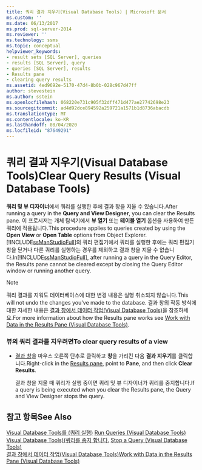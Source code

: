 ```yaml
---
title: 쿼리 결과 지우기(Visual Database Tools) | Microsoft 문서
ms.custom: ''
ms.date: 06/13/2017
ms.prod: sql-server-2014
ms.reviewer: ''
ms.technology: ssms
ms.topic: conceptual
helpviewer_keywords:
- result sets [SQL Server], queries
- results [SQL Server], query
- queries [SQL Server], results
- Results pane
- clearing query results
ms.assetid: 4ed9692e-5170-47d4-8b0b-028c967d47ff
author: stevestein
ms.author: sstein
ms.openlocfilehash: 068220e731c905f32dff471d477ae27742698e23
ms.sourcegitcommit: ad4d92dce894592a259721a1571b1d8736abacdb
ms.translationtype: MT
ms.contentlocale: ko-KR
ms.lasthandoff: 08/04/2020
ms.locfileid: "87649291"
---
```

# <a name="clear-query-results-visual-database-tools"></a><span data-ttu-id="1ccef-102">쿼리 결과 지우기(Visual Database Tools)</span><span class="sxs-lookup"><span data-stu-id="1ccef-102">Clear Query Results (Visual Database Tools)</span></span>
  <span data-ttu-id="1ccef-103">**쿼리 및 뷰 디자이너**에서 쿼리를 실행한 후에 결과 창을 지울 수 있습니다.</span><span class="sxs-lookup"><span data-stu-id="1ccef-103">After running a query in the **Query and View Designer**, you can clear the Results pane.</span></span> <span data-ttu-id="1ccef-104">이 프로시저는 개체 탐색기에서 **뷰 열기** 또는 **테이블 열기** 옵션을 사용하여 만든 쿼리에 적용됩니다.</span><span class="sxs-lookup"><span data-stu-id="1ccef-104">This procedure applies to queries created by using the **Open View** or **Open Table** options from Object Explorer.</span></span> <span data-ttu-id="1ccef-105">[!INCLUDE[ssManStudioFull](../../includes/ssmanstudiofull-md.md)]의 쿼리 편집기에서 쿼리를 실행한 후에는 쿼리 편집기 창을 닫거나 다른 쿼리를 실행하는 경우를 제외하고 결과 창을 지울 수 없습니다.</span><span class="sxs-lookup"><span data-stu-id="1ccef-105">In[!INCLUDE[ssManStudioFull](../../includes/ssmanstudiofull-md.md)], after running a query in the Query Editor, the Results pane cannot be cleared except by closing the Query Editor window or running another query.</span></span>  
  
> [!NOTE]  
>  <span data-ttu-id="1ccef-106">쿼리 결과를 지워도 데이터베이스에 대한 변경 내용은 실행 취소되지 않습니다.</span><span class="sxs-lookup"><span data-stu-id="1ccef-106">This will not undo the changes you've made to the database.</span></span> <span data-ttu-id="1ccef-107">결과 창의 작동 방식에 대한 자세한 내용은 [결과 창에서 데이터 작업&#40;Visual Database Tools&#41;](visual-database-tools.md)을 참조하세요.</span><span class="sxs-lookup"><span data-stu-id="1ccef-107">For more information about how the Results pane works see [Work with Data in the Results Pane &#40;Visual Database Tools&#41;](visual-database-tools.md).</span></span>  
  
### <a name="to-clear-query-results-of-a-view"></a><span data-ttu-id="1ccef-108">뷰의 쿼리 결과를 지우려면</span><span class="sxs-lookup"><span data-stu-id="1ccef-108">To clear query results of a view</span></span>  
  
-   <span data-ttu-id="1ccef-109">[결과 창](visual-database-tools.md)을 마우스 오른쪽 단추로 클릭하고 **창**을 가리킨 다음 **결과 지우기**를 클릭합니다.</span><span class="sxs-lookup"><span data-stu-id="1ccef-109">Right-click in the [Results pane](visual-database-tools.md), point to **Pane**, and then click **Clear Results**.</span></span>  
  
     <span data-ttu-id="1ccef-110">결과 창을 지울 때 쿼리가 실행 중이면 쿼리 및 뷰 디자이너가 쿼리를 중지합니다.</span><span class="sxs-lookup"><span data-stu-id="1ccef-110">If a query is being executed when you clear the Results pane, the Query and View Designer stops the query.</span></span>  
  
## <a name="see-also"></a><span data-ttu-id="1ccef-111">참고 항목</span><span class="sxs-lookup"><span data-stu-id="1ccef-111">See Also</span></span>  
 <span data-ttu-id="1ccef-112">[Visual Database Tools를 &#40;쿼리 실행&#41;](run-queries-visual-database-tools.md) </span><span class="sxs-lookup"><span data-stu-id="1ccef-112">[Run Queries &#40;Visual Database Tools&#41;](run-queries-visual-database-tools.md) </span></span>  
 <span data-ttu-id="1ccef-113">[Visual Database Tools&#41;&#40;쿼리를 중지 합니다.](stop-a-query-visual-database-tools.md) </span><span class="sxs-lookup"><span data-stu-id="1ccef-113">[Stop a Query &#40;Visual Database Tools&#41;](stop-a-query-visual-database-tools.md) </span></span>  
 [<span data-ttu-id="1ccef-114">결과 창에서 데이터 작업&#40;Visual Database Tools&#41;</span><span class="sxs-lookup"><span data-stu-id="1ccef-114">Work with Data in the Results Pane &#40;Visual Database Tools&#41;</span></span>](visual-database-tools.md)  
  
  
